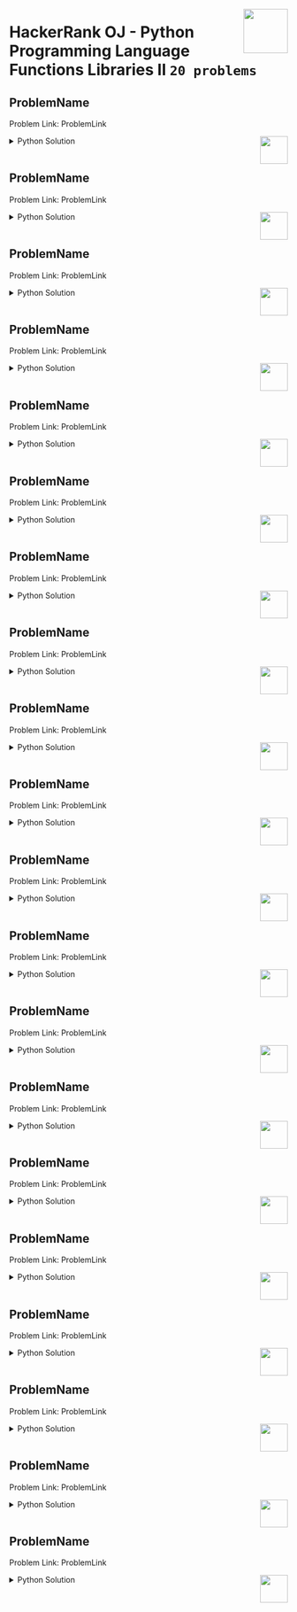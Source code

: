 <a href="/level-1/hackerrank/python/solutions/functions-libraries-II.md"><img align="right" width="80" src="/logos/hackerrank.png"></img></a>

# HackerRank OJ - Python Programming Language <br> Functions Libraries II `20 problems`

## ProblemName
Problem Link: ProblemLink

<a href="/level-1/hackerrank/python/solutions/functions-libraries-II.md"><img align="right" width="50" src="https://github.com/cs-MohamedAyman/cs-MohamedAyman/blob/master/repos-logos/python.png"></img></a>
<details>
    <summary>Python Solution</summary>

```python

```

</details>
<br>

## ProblemName
Problem Link: ProblemLink

<a href="/level-1/hackerrank/python/solutions/functions-libraries-II.md"><img align="right" width="50" src="https://github.com/cs-MohamedAyman/cs-MohamedAyman/blob/master/repos-logos/python.png"></img></a>
<details>
    <summary>Python Solution</summary>

```python

```

</details>
<br>

## ProblemName
Problem Link: ProblemLink

<a href="/level-1/hackerrank/python/solutions/functions-libraries-II.md"><img align="right" width="50" src="https://github.com/cs-MohamedAyman/cs-MohamedAyman/blob/master/repos-logos/python.png"></img></a>
<details>
    <summary>Python Solution</summary>

```python

```

</details>
<br>

## ProblemName
Problem Link: ProblemLink

<a href="/level-1/hackerrank/python/solutions/functions-libraries-II.md"><img align="right" width="50" src="https://github.com/cs-MohamedAyman/cs-MohamedAyman/blob/master/repos-logos/python.png"></img></a>
<details>
    <summary>Python Solution</summary>

```python

```

</details>
<br>

## ProblemName
Problem Link: ProblemLink

<a href="/level-1/hackerrank/python/solutions/functions-libraries-II.md"><img align="right" width="50" src="https://github.com/cs-MohamedAyman/cs-MohamedAyman/blob/master/repos-logos/python.png"></img></a>
<details>
    <summary>Python Solution</summary>

```python

```

</details>
<br>

## ProblemName
Problem Link: ProblemLink

<a href="/level-1/hackerrank/python/solutions/functions-libraries-II.md"><img align="right" width="50" src="https://github.com/cs-MohamedAyman/cs-MohamedAyman/blob/master/repos-logos/python.png"></img></a>
<details>
    <summary>Python Solution</summary>

```python

```

</details>
<br>

## ProblemName
Problem Link: ProblemLink

<a href="/level-1/hackerrank/python/solutions/functions-libraries-II.md"><img align="right" width="50" src="https://github.com/cs-MohamedAyman/cs-MohamedAyman/blob/master/repos-logos/python.png"></img></a>
<details>
    <summary>Python Solution</summary>

```python

```

</details>
<br>

## ProblemName
Problem Link: ProblemLink

<a href="/level-1/hackerrank/python/solutions/functions-libraries-II.md"><img align="right" width="50" src="https://github.com/cs-MohamedAyman/cs-MohamedAyman/blob/master/repos-logos/python.png"></img></a>
<details>
    <summary>Python Solution</summary>

```python

```

</details>
<br>

## ProblemName
Problem Link: ProblemLink

<a href="/level-1/hackerrank/python/solutions/functions-libraries-II.md"><img align="right" width="50" src="https://github.com/cs-MohamedAyman/cs-MohamedAyman/blob/master/repos-logos/python.png"></img></a>
<details>
    <summary>Python Solution</summary>

```python

```

</details>
<br>

## ProblemName
Problem Link: ProblemLink

<a href="/level-1/hackerrank/python/solutions/functions-libraries-II.md"><img align="right" width="50" src="https://github.com/cs-MohamedAyman/cs-MohamedAyman/blob/master/repos-logos/python.png"></img></a>
<details>
    <summary>Python Solution</summary>

```python

```

</details>
<br>

## ProblemName
Problem Link: ProblemLink

<a href="/level-1/hackerrank/python/solutions/functions-libraries-II.md"><img align="right" width="50" src="https://github.com/cs-MohamedAyman/cs-MohamedAyman/blob/master/repos-logos/python.png"></img></a>
<details>
    <summary>Python Solution</summary>

```python

```

</details>
<br>

## ProblemName
Problem Link: ProblemLink

<a href="/level-1/hackerrank/python/solutions/functions-libraries-II.md"><img align="right" width="50" src="https://github.com/cs-MohamedAyman/cs-MohamedAyman/blob/master/repos-logos/python.png"></img></a>
<details>
    <summary>Python Solution</summary>

```python

```

</details>
<br>

## ProblemName
Problem Link: ProblemLink

<a href="/level-1/hackerrank/python/solutions/functions-libraries-II.md"><img align="right" width="50" src="https://github.com/cs-MohamedAyman/cs-MohamedAyman/blob/master/repos-logos/python.png"></img></a>
<details>
    <summary>Python Solution</summary>

```python

```

</details>
<br>

## ProblemName
Problem Link: ProblemLink

<a href="/level-1/hackerrank/python/solutions/functions-libraries-II.md"><img align="right" width="50" src="https://github.com/cs-MohamedAyman/cs-MohamedAyman/blob/master/repos-logos/python.png"></img></a>
<details>
    <summary>Python Solution</summary>

```python

```

</details>
<br>

## ProblemName
Problem Link: ProblemLink

<a href="/level-1/hackerrank/python/solutions/functions-libraries-II.md"><img align="right" width="50" src="https://github.com/cs-MohamedAyman/cs-MohamedAyman/blob/master/repos-logos/python.png"></img></a>
<details>
    <summary>Python Solution</summary>

```python

```

</details>
<br>

## ProblemName
Problem Link: ProblemLink

<a href="/level-1/hackerrank/python/solutions/functions-libraries-II.md"><img align="right" width="50" src="https://github.com/cs-MohamedAyman/cs-MohamedAyman/blob/master/repos-logos/python.png"></img></a>
<details>
    <summary>Python Solution</summary>

```python

```

</details>
<br>

## ProblemName
Problem Link: ProblemLink

<a href="/level-1/hackerrank/python/solutions/functions-libraries-II.md"><img align="right" width="50" src="https://github.com/cs-MohamedAyman/cs-MohamedAyman/blob/master/repos-logos/python.png"></img></a>
<details>
    <summary>Python Solution</summary>

```python

```

</details>
<br>

## ProblemName
Problem Link: ProblemLink

<a href="/level-1/hackerrank/python/solutions/functions-libraries-II.md"><img align="right" width="50" src="https://github.com/cs-MohamedAyman/cs-MohamedAyman/blob/master/repos-logos/python.png"></img></a>
<details>
    <summary>Python Solution</summary>

```python

```

</details>
<br>

## ProblemName
Problem Link: ProblemLink

<a href="/level-1/hackerrank/python/solutions/functions-libraries-II.md"><img align="right" width="50" src="https://github.com/cs-MohamedAyman/cs-MohamedAyman/blob/master/repos-logos/python.png"></img></a>
<details>
    <summary>Python Solution</summary>

```python

```

</details>
<br>

## ProblemName
Problem Link: ProblemLink

<a href="/level-1/hackerrank/python/solutions/functions-libraries-II.md"><img align="right" width="50" src="https://github.com/cs-MohamedAyman/cs-MohamedAyman/blob/master/repos-logos/python.png"></img></a>
<details>
    <summary>Python Solution</summary>

```python

```

</details>
<br>
